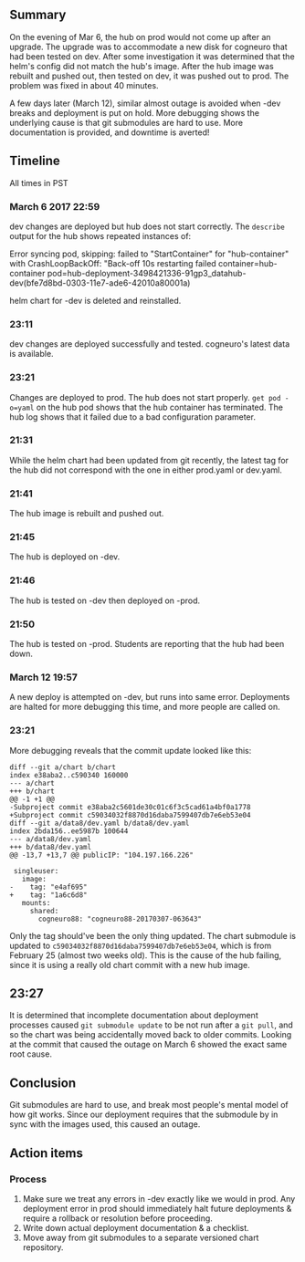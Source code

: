 ## Summary ##

On the evening of Mar 6, the hub on prod would not come up after an upgrade. The upgrade was to accommodate a new disk for cogneuro that had been tested on dev. After some investigation it was determined that the helm's config did not match the hub's image. After the hub image was rebuilt and pushed out, then tested on dev, it was pushed out to prod. The problem was fixed in about 40 minutes.

A few days later (March 12), similar almost outage is avoided when -dev breaks and deployment is put on hold. More debugging shows the underlying cause is that git submodules are hard to use. More documentation is provided, and downtime is averted!

## Timeline ##

All times in PST

### March 6 2017 22:59 ###

dev changes are deployed but hub does not start correctly. The `describe` output for the hub shows repeated instances of:

Error syncing pod, skipping: failed to "StartContainer" for "hub-container" with CrashLoopBackOff: "Back-off 10s restarting failed container=hub-container pod=hub-deployment-3498421336-91gp3_datahub-dev(bfe7d8bd-0303-11e7-ade6-42010a80001a)

helm chart for -dev is deleted and reinstalled.

### 23:11 ###

dev changes are deployed successfully and tested. cogneuro's latest data is available.

### 23:21 ###

Changes are deployed to prod. The hub does not start properly. `get pod -o=yaml` on the hub pod shows that the hub container has terminated. The hub log shows that it failed due to a bad configuration parameter.

### 21:31 ###

While the helm chart had been updated from git recently, the latest tag for the hub did not correspond with the one in either prod.yaml or dev.yaml.

### 21:41 ###

The hub image is rebuilt and pushed out.

### 21:45 ###

The hub is deployed on -dev.

### 21:46 ###

The hub is tested on -dev then deployed on -prod.

### 21:50 ###

The hub is tested on -prod. Students are reporting that the hub had been down.

### March 12 19:57 ##

A new deploy is attempted on -dev, but runs into same error. Deployments are halted for more debugging this time, and more people are called on.

### 23:21 ##

More debugging reveals that the commit update looked like this:

```
diff --git a/chart b/chart
index e38aba2..c590340 160000
--- a/chart
+++ b/chart
@@ -1 +1 @@
-Subproject commit e38aba2c5601de30c01c6f3c5cad61a4bf0a1778
+Subproject commit c59034032f8870d16daba7599407db7e6eb53e04
diff --git a/data8/dev.yaml b/data8/dev.yaml
index 2bda156..ee5987b 100644
--- a/data8/dev.yaml
+++ b/data8/dev.yaml
@@ -13,7 +13,7 @@ publicIP: "104.197.166.226"

 singleuser:
   image:
-    tag: "e4af695"
+    tag: "1a6c6d8"
   mounts:
     shared:
       cogneuro88: "cogneuro88-20170307-063643"
```

Only the tag should've been the only thing updated. The chart submodule is updated to `c59034032f8870d16daba7599407db7e6eb53e04`, which is from February 25 (almost two weeks old). This is the cause of the hub failing, since it is using a really old chart commit with a new hub image.

## 23:27 ##

It is determined that incomplete documentation about deployment processes caused `git submodule update` to be not run after a `git pull`, and so the chart was being accidentally moved back to older commits. Looking at the commit that caused the outage on March 6 showed the exact same root cause.

## Conclusion ##

Git submodules are hard to use, and break most people's mental model of how git works. Since our deployment requires that the submodule by in sync with the images used, this caused an outage.

## Action items ##

### Process ###

1. Make sure we treat any errors in -dev exactly like we would in prod. Any deployment error in prod should immediately halt future deployments & require a rollback or resolution before proceeding.
2. Write down actual deployment documentation & a checklist.
3. Move away from git submodules to a separate versioned chart repository.
